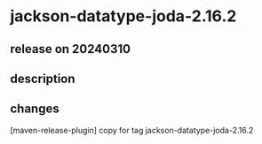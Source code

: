 # jackson-datatype-joda-2.16.2

## release on 20240310

## description

## changes

[maven-release-plugin] copy for tag jackson-datatype-joda-2.16.2

